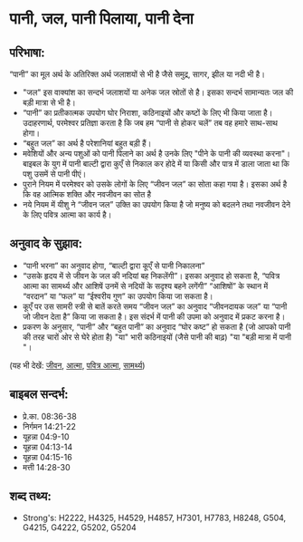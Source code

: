 # पानी, जल, पानी पिलाया, पानी देना #

## परिभाषा: ##

“पानी” का मूल अर्थ के अतिरिक्त अर्थ जलाशयों से भी है जैसे समुद्र, सागर, झील या नदी भी है।

* "जल" इस वाक्यांश का सन्दर्भ जलाशयों या अनेक जल स्रोतों से है। इसका सन्दर्भ सामान्यतः जल की बड़ी मात्रा से भी है।
* “पानी” का प्रतीकात्मक उपयोग घोर निराशा, कठिनाइयों और कष्टों के लिए भी किया जाता है। उदाहरणार्थ, परमेश्वर प्रतिज्ञा करता है कि जब हम “पानी से होकर चलें” तब वह हमारे साथ-साथ होगा।
* “बहुत जल” का अर्थ है परेशानियां बहुत बड़ी हैं।
* मवेशियों और अन्य पशुओं को पानी पिलाने का अर्थ है उनके लिए "पीने के पानी की व्यवस्था करना"। बाइबल के युग में पानी बाल्टी द्वारा कुएँ से निकाल कर होदे में या किसी और पात्र में डाला जाता था कि पशु उसमें से पानी पीएं।
* पुराने नियम में परमेश्वर को उसके लोगों के लिए “जीवन जल” का सोता कहा गया है। इसका अर्थ है कि वह आत्मिक शक्ति और नवजीवन का सोत है
* नये नियम में यीशु ने “जीवन जल” उक्ति का उपयोग किया है जो मनुष्य को बदलने तथा नवजीवन देने के लिए पवित्र आत्मा का कार्य है।

## अनुवाद के सुझाव: ##

* “पानी भरना” का अनुवाद होगा, “बाल्टी द्वारा कूएँ से पानी निकालना”
* “उसके हृदय में से जीवन के जल की नदियां बह निकलेंगी”। इसका अनुवाद हो सकता है, “पवित्र आत्मा का सामर्थ्य और आशिषें उनमें से नदियों के सदृश्य बहने लगेंगी” “आशिषों” के स्थान में “वरदान” या “फल” या “ईश्वरीय गुण” का उपयोग किया जा सकता है।
* कूएँ पर उस सामरी स्त्री से बातें करते समय “जीवन जल” का अनुवाद “जीवनदायक जल” या “पानी जो जीवन देता है” किया जा सकता है। इस संदर्भ में पानी की उपमा को अनुवाद में प्रकट करना है।
* प्रकरण के अनुसार, “पानी” और “बहुत पानी” का अनुवाद “घोर कष्ट” हो सकता है (जो आपको पानी की तरह चारों ओर से घेरे होता है) "या" भारी कठिनाइयों (जैसे पानी की बाढ़) "या "बड़ी मात्रा में पानी "।

(यह भी देखें: [जीवन](../life.md), [आत्मा](../spirit.md), [पवित्र आत्मा](../holyspirit.md), [सामर्थ्य](../power.md))

## बाइबल सन्दर्भ: ##

* प्रे.का. 08:36-38
* निर्गमन 14:21-22
* यूहन्ना 04:9-10
* यूहन्ना 04:13-14
* यूहन्ना 04:15-16
* मत्ती 14:28-30

## शब्द तथ्य: ##

* Strong's: H2222, H4325, H4529, H4857, H7301, H7783, H8248, G504, G4215, G4222, G5202, G5204
